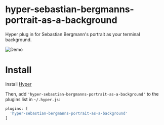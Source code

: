 # hyper-sebastian-bergmanns-portrait-as-a-background
Hyper plug in for Sebastian Bergmann's portrait as your terminal background.

![Demo](http://i.imgur.com/pK84XWI.png)

# Install
Install [Hyper](https://hyper.is)

Then, add `'hyper-sebastian-bergmanns-portrait-as-a-background'` to the plugins list in `~/.hyper.js`:

```javascript
plugins: [
  'hyper-sebastian-bergmanns-portrait-as-a-background'
]
````
